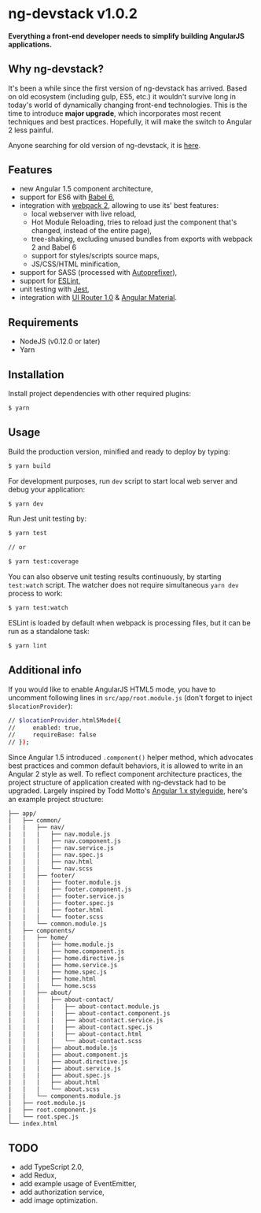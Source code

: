 # ng-devstack v1.0.2

#### Everything a front-end developer needs to simplify building AngularJS applications.

## Why ng-devstack?

It's been a while since the first version of ng-devstack has arrived. Based on old ecosystem (including gulp, ES5, etc.) it wouldn't survive long in today's world of dynamically changing front-end technologies.
This is the time to introduce **major upgrade**, which incorporates most recent techniques and best practices.
Hopefully, it will make the switch to Angular 2 less painful.

Anyone searching for old version of ng-devstack, it is [here](https://github.com/mariuszm/ng-devstack/tree/0.4.0).

## Features

- new Angular 1.5 component architecture,
- support for ES6 with [Babel 6](https://babeljs.io/),
- integration with [webpack 2](https://webpack.github.io/), allowing to use its' best features:
  - local webserver with live reload,
  - Hot Module Reloading, tries to reload just the component that's changed, instead of the entire page),
  - tree-shaking, excluding unused bundles from exports with webpack 2 and Babel 6
  - support for styles/scripts source maps,
  - JS/CSS/HTML minification,
- support for SASS (processed with [Autoprefixer](https://github.com/postcss/autoprefixer)),
- support for [ESLint](http://eslint.org/),
- unit testing with [Jest](https://facebook.github.io/jest/),
- integration with [UI Router 1.0](https://ui-router.github.io/ng1/) & [Angular Material](https://material.angularjs.org/).

## Requirements

- NodeJS (v0.12.0 or later)
- Yarn

## Installation

Install project dependencies with other required plugins:

```sh
$ yarn
```

## Usage

Build the production version, minified and ready to deploy by typing:

```sh
$ yarn build
```

For development purposes, run `dev` script to start local web server and debug your application:

```sh
$ yarn dev
```

Run Jest unit testing by:

```sh
$ yarn test

// or

$ yarn test:coverage
```

You can also observe unit testing results continuously, by starting `test:watch` script. The watcher does not require simultaneous `yarn dev` process to work:

```sh
$ yarn test:watch
```

ESLint is loaded by default when webpack is processing files, but it can be run as a standalone task:

```sh
$ yarn lint
```

## Additional info

If you would like to enable AngularJS HTML5 mode, you have to uncomment following lines in `src/app/root.module.js` (don't forget to inject `$locationProvider`):

>
```sh
// $locationProvider.html5Mode({
//     enabled: true,
//     requireBase: false
// });
```

Since Angular 1.5 introduced `.component()` helper method, which advocates best practices and common default behaviors, it is allowed to write in an Angular 2 style as well. To reflect component architecture practices, the project structure of application created with ng-devstack had to be upgraded. Largely inspired by Todd Motto's [Angular 1.x styleguide](https://github.com/toddmotto/angular-styleguide/tree/angular-old-es5), here's an example project structure:

```
├── app/
|   ├── common/
|   |   ├── nav/
|   |   |   ├── nav.module.js
|   |   |   ├── nav.component.js
|   |   |   ├── nav.service.js
|   |   |   ├── nav.spec.js
|   |   |   ├── nav.html
|   |   |   └── nav.scss
|   |   ├── footer/
|   |   |   ├── footer.module.js
|   |   |   ├── footer.component.js
|   |   |   ├── footer.service.js
|   |   |   ├── footer.spec.js
|   |   |   ├── footer.html
|   |   |   └── footer.scss
|   |   └── common.module.js
│   ├── components/
|   |   ├── home/
|   |   |   ├── home.module.js
|   |   |   ├── home.component.js
|   |   |   ├── home.directive.js
|   |   |   ├── home.service.js
|   |   |   ├── home.spec.js
|   |   |   ├── home.html
|   |   |   └── home.scss
|   |   ├── about/
|   |   |   ├── about-contact/
|   |   |   |   ├── about-contact.module.js
|   |   |   |   ├── about-contact.component.js
|   |   |   |   ├── about-contact.service.js
|   |   |   |   ├── about-contact.spec.js
|   |   |   |   ├── about-contact.html
|   |   |   |   └── about-contact.scss
|   |   |   ├── about.module.js
|   |   |   ├── about.component.js
|   |   |   ├── about.directive.js
|   |   |   ├── about.service.js
|   |   |   ├── about.spec.js
|   |   |   ├── about.html
|   |   |   └── about.scss
|   |   └── components.module.js
|   ├── root.module.js
|   ├── root.component.js
|   └── root.spec.js
└── index.html
```

## TODO

- add TypeScript 2.0,
- add Redux,
- add example usage of EventEmitter,
- add authorization service,
- add image optimization.

